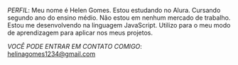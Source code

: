 *PERFIL*:
Meu nome é Helen Gomes.
Estou estudando no Alura.
Cursando segundo ano do ensino médio.
Não estou em nenhum mercado de trabalho.
Estou me desenvolvendo na linguagem JavaScript.
Utilizo para o meu modo de aprendizagem para aplicar nos meus projetos. 

*VOCÊ PODE ENTRAR EM CONTATO COMIGO*:
helinagomes1234@gmail.com
